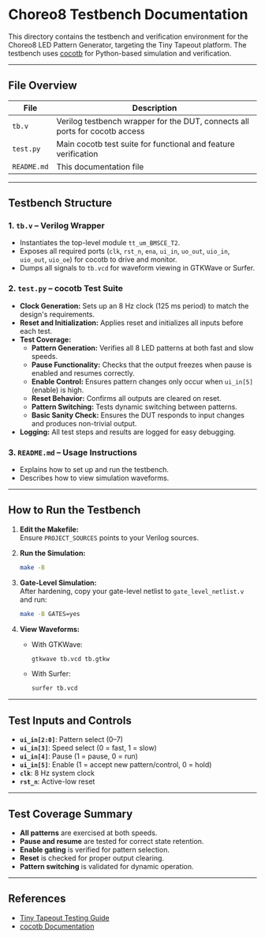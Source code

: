 # Choreo8 Testbench Documentation

This directory contains the testbench and verification environment for the Choreo8 LED Pattern Generator, targeting the Tiny Tapeout platform. The testbench uses [cocotb](https://docs.cocotb.org/en/stable/) for Python-based simulation and verification.

---

## File Overview

| File         | Description                                                                 |
|--------------|-----------------------------------------------------------------------------|
| `tb.v`       | Verilog testbench wrapper for the DUT, connects all ports for cocotb access |
| `test.py`    | Main cocotb test suite for functional and feature verification              |
| `README.md`  | This documentation file                                                     |

---

## Testbench Structure

### 1. `tb.v` – Verilog Wrapper

- Instantiates the top-level module `tt_um_BMSCE_T2`.
- Exposes all required ports (`clk`, `rst_n`, `ena`, `ui_in`, `uo_out`, `uio_in`, `uio_out`, `uio_oe`) for cocotb to drive and monitor.
- Dumps all signals to `tb.vcd` for waveform viewing in GTKWave or Surfer.

### 2. `test.py` – cocotb Test Suite

- **Clock Generation:** Sets up an 8 Hz clock (125 ms period) to match the design's requirements.
- **Reset and Initialization:** Applies reset and initializes all inputs before each test.
- **Test Coverage:**
  - **Pattern Generation:** Verifies all 8 LED patterns at both fast and slow speeds.
  - **Pause Functionality:** Checks that the output freezes when pause is enabled and resumes correctly.
  - **Enable Control:** Ensures pattern changes only occur when `ui_in[5]` (enable) is high.
  - **Reset Behavior:** Confirms all outputs are cleared on reset.
  - **Pattern Switching:** Tests dynamic switching between patterns.
  - **Basic Sanity Check:** Ensures the DUT responds to input changes and produces non-trivial output.
- **Logging:** All test steps and results are logged for easy debugging.

### 3. `README.md` – Usage Instructions

- Explains how to set up and run the testbench.
- Describes how to view simulation waveforms.

---

## How to Run the Testbench

1. **Edit the Makefile:**  
   Ensure `PROJECT_SOURCES` points to your Verilog sources.

2. **Run the Simulation:**
   ```sh
   make -B
   ```

3. **Gate-Level Simulation:**  
   After hardening, copy your gate-level netlist to `gate_level_netlist.v` and run:
   ```sh
   make -B GATES=yes
   ```

4. **View Waveforms:**  
   - With GTKWave:
     ```sh
     gtkwave tb.vcd tb.gtkw
     ```
   - With Surfer:
     ```sh
     surfer tb.vcd
     ```

---

## Test Inputs and Controls

- **`ui_in[2:0]`**: Pattern select (0–7)
- **`ui_in[3]`**: Speed select (0 = fast, 1 = slow)
- **`ui_in[4]`**: Pause (1 = pause, 0 = run)
- **`ui_in[5]`**: Enable (1 = accept new pattern/control, 0 = hold)
- **`clk`**: 8 Hz system clock
- **`rst_n`**: Active-low reset

---

## Test Coverage Summary

- **All patterns** are exercised at both speeds.
- **Pause and resume** are tested for correct state retention.
- **Enable gating** is verified for pattern selection.
- **Reset** is checked for proper output clearing.
- **Pattern switching** is validated for dynamic operation.

---

## References

- [Tiny Tapeout Testing Guide](https://tinytapeout.com/hdl/testing/)
- [cocotb Documentation](https://docs.cocotb.org/en/stable/)

